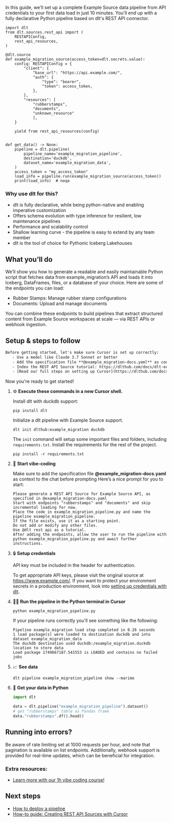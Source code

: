 In this guide, we'll set up a complete Example Source data pipeline from API credentials to your first data load in just 10 minutes. You'll end up with a fully declarative Python pipeline based on dlt's REST API connector.

```python-outcome
import dlt
from dlt.sources.rest_api import (
    RESTAPIConfig,
    rest_api_resources,
)

@dlt.source
def example_migration_source(access_token=dlt.secrets.value):
    config: RESTAPIConfig = {
        "client": {
            "base_url": "https://api.example.com/",
            "auth": {
                "type": "bearer",
                "token": access_token,
            },
        },
        "resources": [
            "rubberstamps",
            "documents",
            "unknown_resource"
            ],
    }

    yield from rest_api_resources(config)


def get_data() -> None:
    pipeline = dlt.pipeline(
        pipeline_name='example_migration_pipeline',
        destination='duckdb',
        dataset_name='example_migration_data', 
    )
    access_token = "my_access_token"
    load_info = pipeline.run(example_migration_source(access_token))
    print(load_info)  # noqa
```

### Why use dlt for this?

- dlt is fully declarative, while being python-native and enabling imperative customization
- Offers schema evolution with type inference for resilient, low maintenance pipelines
- Performance and scalability control
- Shallow learning curve - the pipeline is easy to extend by any team member
- dlt is the tool of choice for Pythonic Iceberg Lakehouses

## What you’ll do

We’ll show you how to generate a readable and easily maintainable Python script that fetches data from example_migration’s API and loads it into Iceberg, DataFrames, files, or a database of your choice. Here are some of the endpoints you can load:

- Rubber Stamps: Manage rubber stamp configurations
- Documents: Upload and manage documents

You can combine these endpoints to build pipelines that extract structured content from Example Source workspaces at scale — via REST APIs or webhook ingestion.

## Setup & steps to follow

```default
Before getting started, let's make sure Cursor is set up correctly:
   - Use a model like Claude 3.7 Sonnet or better
   - Add the specification file **@example_migration-docs.yaml** as context
   - Index the REST API Source tutorial: https://dlthub.com/docs/dlt-ecosystem/verified-sources/rest_api/ and add it to context as **@dlt rest api**
   - [Read our full steps on setting up Cursor](https://dlthub.com/docs/dlt-ecosystem/llm-tooling/cursor-restapi#23-configuring-cursor-with-documentation)
```

Now you're ready to get started! 

1. ⚙️ **Execute these commands in a new Cursor shell.**
    
    Install dlt with duckdb support:
    ```shell
    pip install dlt
    ```

    Initialize a dlt pipeline with Example Source support.
    ```shell
    dlt init dlthub:example_migration duckdb
    ```

    The `init` command will setup some important files and folders, including `requirements.txt`. Install the requirements for the rest of the project.
    ```shell
    pip install -r requirements.txt
    ```
    
2. 🤠 **Start vibe-coding**
    
    Make sure to add the specification file **@example_migration-docs.yaml** as context to the chat before prompting
    Here’s a nice prompt for you to start: 
    
    ```prompt
    Please generate a REST API Source for Example Source API, as specified in @example_migration-docs.yaml 
    Start with endpoints "rubberstamps" and "documents" and skip incremental loading for now. 
    Place the code in example_migration_pipeline.py and name the pipeline example_migration_pipeline. 
    If the file exists, use it as a starting point. 
    Do not add or modify any other files. 
    Use @dlt rest api as a tutorial. 
    After adding the endpoints, allow the user to run the pipeline with python example_migration_pipeline.py and await further instructions.
    ```

    
3. 🔒 **Setup credentials** 
    
    API key must be included in the header for authentication.
    
    To get appropriate API keys, please visit the original source at https://www.example.com/.
    If you want to protect your environment secrets in a production environment, look into [setting up credentials with dlt](https://dlthub.com/docs/walkthroughs/add_credentials).
    
4. 🏃‍♀️ **Run the pipeline in the Python terminal in Cursor**
    
    ```shell
    python example_migration_pipeline.py
    ```
    
    If your pipeline runs correctly you’ll see something like the following:
    
    ```shell
    Pipeline example_migration load step completed in 0.26 seconds
    1 load package(s) were loaded to destination duckdb and into dataset example_migration_data
    The duckdb destination used duckdb:/example_migration.duckdb location to store data
    Load package 1749667187.541553 is LOADED and contains no failed jobs
    ```
    
5. 📈 **See data**
    
    ```shell
    dlt pipeline example_migration_pipeline show --marimo
    ```
    
6. 🐍 **Get your data in Python**
    
    ```python
    import dlt

   data = dlt.pipeline("example_migration_pipeline").dataset()
   # get "rubberstamps" table as Pandas frame
   data."rubberstamps".df().head()
    ```

## Running into errors?

Be aware of rate limiting set at 1000 requests per hour, and note that pagination is available on list endpoints. Additionally, webhook support is provided for real-time updates, which can be beneficial for integration.

### Extra resources:

- [Learn more with our 1h vibe coding course!](https://www.youtube.com/watch?v=GGid70rnJuM)

## Next steps

- [How to deploy a pipeline](https://dlthub.com/docs/walkthroughs/deploy-a-pipeline)
- [How-to guide: Creating REST API Sources with Cursor](https://dlthub.com/docs/dlt-ecosystem/llm-tooling/cursor-restapi)